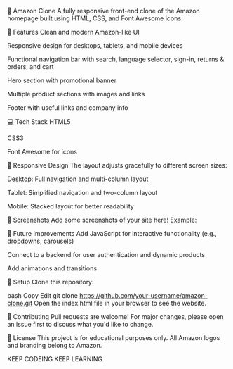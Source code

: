 🛒 Amazon Clone A fully responsive front-end clone of the Amazon homepage built using HTML, CSS, and Font Awesome icons.

🚀 Features Clean and modern Amazon-like UI

Responsive design for desktops, tablets, and mobile devices

Functional navigation bar with search, language selector, sign-in, returns & orders, and cart

Hero section with promotional banner

Multiple product sections with images and links

Footer with useful links and company info

💻 Tech Stack HTML5

CSS3

Font Awesome for icons

📱 Responsive Design The layout adjusts gracefully to different screen sizes:

Desktop: Full navigation and multi-column layout

Tablet: Simplified navigation and two-column layout

Mobile: Stacked layout for better readability

🌟 Screenshots Add some screenshots of your site here! Example:

🚧 Future Improvements Add JavaScript for interactive functionality (e.g., dropdowns, carousels)

Connect to a backend for user authentication and dynamic products

Add animations and transitions

📂 Setup Clone this repository:

bash Copy Edit git clone https://github.com/your-username/amazon-clone.git Open the index.html file in your browser to see the website.

🤝 Contributing Pull requests are welcome! For major changes, please open an issue first to discuss what you'd like to change.

📝 License This project is for educational purposes only. All Amazon logos and branding belong to Amazon.

KEEP CODEING KEEP LEARNING